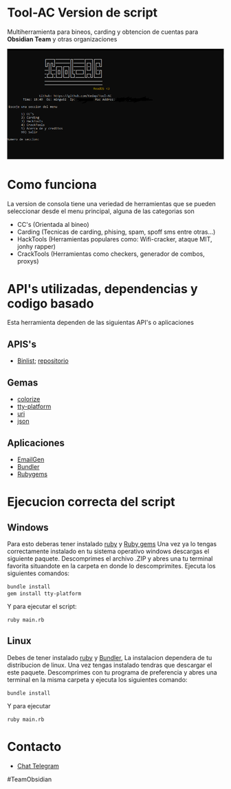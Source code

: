 # Tool-AC Version de script
Multiherramienta para bineos, carding y obtencion de cuentas para **Obsidian Team** y otras organizaciones

![Captura](/Images/Captura.png)
# Como funciona
La version de consola tiene una veriedad de herramientas que se pueden seleccionar desde el menu principal, alguna de las categorias son 
- CC's (Orientada al bineo)
- Carding (Tecnicas de carding, phising, spam, spoff sms entre otras...)
- HackTools (Herramientas populares como: Wifi-cracker, ataque MIT, jonhy rapper)
- CrackTools (Herramientas como checkers, generador de combos, proxys)
# API's utilizadas, dependencias y codigo basado
Esta herramienta dependen de las siguientas API's o aplicaciones
## APIS's
- [Binlist](https://binlist.net/); [repositorio](https://github.com/binlist/data)
## Gemas
- [colorize](https://rubygems.org/gems/colorize)
- [tty-platform](https://rubygems.org/gems/tty-platform)
- [uri](https://rubygems.org/gems/uri)
- [json](https://rubygems.org/gems/json)

## Aplicaciones
- [EmailGen](https://github.com/navisecdelta/EmailGen)
- [Bundler](https://bundler.io/)
- [Rubygems](https://rubygems.org/)
# Ejecucion correcta del script
## Windows
Para esto deberas tener instalado [ruby](https://rubyinstaller.org/) y [Ruby gems](https://rubygems.org/pages/download)
Una vez ya lo tengas correctamente instalado en tu sistema operativo windows descargas el siguiente paquete.
Descomprimes el archivo .ZIP y abres una tu terminal favorita situandote en la carpeta en donde lo descomprimites.
Ejecuta los siguientes comandos:
```
bundle install
gem install tty-platform
```
Y para ejecutar el script:
```
ruby main.rb
```
## Linux
Debes de tener instalado [ruby](https://www.ruby-lang.org/es/) y [Bundler](https://bundler.io/), La instalacion dependera de tu distribucion de linux. Una vez tengas instalado tendras que descargar el este paquete.
Descomprimes con tu programa de preferencia y abres una terminal en la misma carpeta y ejecuta los siguientes comando:
```
bundle install
```
Y para ejecutar
```
ruby main.rb
```
# Contacto 
- [Chat Telegram](https://t.me/Kedap_Develop)

#TeamObsidian